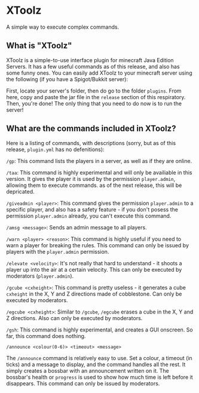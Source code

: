 # XToolz
A simple way to execute complex commands.

## What is "XToolz"
XToolz is a simple-to-use interface plugin for minecraft Java Edition Servers. It has a few useful commands as of this release, and also has some funny ones. You can easily add
XToolz to your minecraft server using the following (if you have a Spigot/Bukkit server):

First, locate your server's folder, then do go to the folder `plugins`. From here, copy and paste the jar file in the `release` section of this respiratory. Then, you're done!
The only thing that you need to do now is to run the server!

## What are the commands included in XToolz?
Here is a listing of commands, with descriptions (sorry, but as of this release, `plugin.yml` has no defenitions):

`/gp`:
This command lists the players in a server, as well as if they are online.

`/taa`:
This command is highly experimental and will only be availiable in this version. It gives the player it is used by the permission `player.admin`, allowing them to execute commands.
as of the next release, this will be depricated.

`/giveadmin <player>`:
This command gives the permission `player.admin` to a specific player, and also has a safety feature - if you don't posess the permission `player.admin` already, you can't execute
this command.

`/amsg <message>`:
Sends an admin message to all players.

`/warn <player> <reason>`:
This command is highly useful if you need to warn a player for breaking the rules. This command can only be issued by players with the `player.admin` permission.

`/elevate <velocity>`:
It's not really that hard to understand - it shoots a player up into the air at a certain velocity. This can only be executed by moderators (`player.admin`).

`/gcube <cxheight>`:
This command is pretty useless - it generates a cube `cxheight` in the X, Y and Z directions made of cobblestone. Can only be executed by moderators.

`/egcube <cxheight>`:
Similar to `/gcube`, `/egcube` erases a cube in the X, Y and Z directions. Also can only be executed by moderators.

`/gsh`:
This command is highly experimental, and creates a GUI onscreen. So far, this command does nothing.

`/announce <colour(0-6)> <timeout> <message>`

The `/announce` command is relatively easy to use. Set a colour, a timeout (in ticks) and a message to display, and the command handles all the rest. It simply creates a
bossbar with an announcement written on it. The bossbar's health or `progress` is used to show how much time is left before it disappears. This command can only be issued by
moderators.
